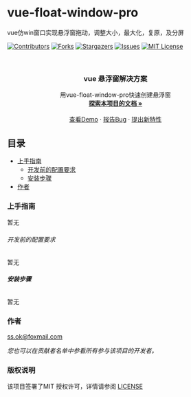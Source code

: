 # vue-float-window-pro

vue仿win窗口实现悬浮窗拖动，调整大小，最大化，复原，及分屏

<!-- PROJECT SHIELDS -->

[![Contributors][contributors-shield]][contributors-url]
[![Forks][forks-shield]][forks-url]
[![Stargazers][stars-shield]][stars-url]
[![Issues][issues-shield]][issues-url]
[![MIT License][license-shield]][license-url]


<br />

<p align="center">

<h3 align="center">vue 悬浮窗解决方案</h3>
  <p align="center">
    用vue-float-window-pro快速创建悬浮窗
    <br />
    <a href="https://github.com/mxywds/vue-float-window-pro"><strong>探索本项目的文档 »</strong></a>
    <br />
    <br />
    <a href="https://github.com/mxywds/vue-float-window-pro">查看Demo</a>
    ·
    <a href="https://github.com/mxywds/vue-float-window-pro/issues">报告Bug</a>
    ·
    <a href="https://github.com/mxywds/vue-float-window-pro/issues">提出新特性</a>
  </p>

</p>



## 目录

- [上手指南](#上手指南)
    - [开发前的配置要求](#开发前的配置要求)
    - [安装步骤](#安装步骤)
- [作者](#作者)

### 上手指南
暂无
###### 开发前的配置要求
暂无

###### **安装步骤**
暂无


### 作者

ss.ok@foxmail.com

*您也可以在贡献者名单中参看所有参与该项目的开发者。*

### 版权说明

该项目签署了MIT 授权许可，详情请参阅 [LICENSE](https://github.com/mxywds/vue-float-window-pro/blob/master/LICENSE.txt)

<!-- links -->
[your-project-path]:mxywds/vue-float-window-pro

[contributors-shield]: https://img.shields.io/github/contributors/mxywds/vue-float-window-pro.svg?style=flat-square

[contributors-url]: https://github.com/mxywds/vue-float-window-pro/graphs/contributors

[forks-shield]: https://img.shields.io/github/forks/mxywds/vue-float-window-pro.svg?style=flat-square

[forks-url]: https://github.com/mxywds/vue-float-window-pro/network/members

[stars-shield]: https://img.shields.io/github/stars/mxywds/vue-float-window-pro.svg?style=flat-square

[stars-url]: https://github.com/mxywds/vue-float-window-pro/stargazers

[issues-shield]: https://img.shields.io/github/issues/mxywds/vue-float-window-pro.svg?style=flat-square

[issues-url]: https://img.shields.io/github/issues/mxywds/vue-float-window-pro.svg

[license-shield]: https://img.shields.io/github/license/mxywds/vue-float-window-pro?style=flat-square

[license-url]: https://github.com/mxywds/vue-float-window-pro/blob/master/LICENSE




